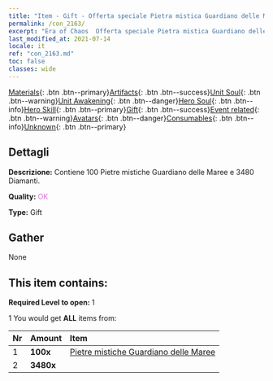```yaml
---
title: "Item - Gift - Offerta speciale Pietra mistica Guardiano delle Maree C"
permalink: /con_2163/
excerpt: "Era of Chaos  Offerta speciale Pietra mistica Guardiano delle Maree C"
last_modified_at: 2021-07-14
locale: it
ref: "con_2163.md"
toc: false
classes: wide
---
```

 [Materials](/ItemsIT/){: .btn .btn--primary}[Artifacts](/ItemsIT/Artifacts/){: .btn .btn--success}[Unit Soul](/ItemsIT/UnitSoul/){: .btn .btn--warning}[Unit Awakening](/ItemsIT/UnitAwakening/){: .btn .btn--danger}[Hero Soul](/ItemsIT/HeroSoul/){: .btn .btn--info}[Hero Skill](/ItemsIT/HeroSkill/){: .btn .btn--primary}[Gift](/ItemsIT/Gift/){: .btn .btn--success}[Event related](/ItemsIT/Events/){: .btn .btn--warning}[Avatars](/ItemsIT/Avatars/){: .btn .btn--danger}[Consumables](/ItemsIT/Consumables/){: .btn .btn--info}[Unknown](/ItemsIT/Unknown/){: .btn .btn--primary}

## Dettagli
 **Descrizione:** Contiene 100 Pietre mistiche Guardiano delle Maree e 3480 Diamanti.

 **Quality:** <span style="color: #DA70D6">OK</span>

 **Type:** Gift

## Gather

  None

## This item contains:

 **Required Level to open:** 1

 1 You would get **ALL** items  from:

  | Nr | Amount |     Item    |
  |:---|:-------|:------------|
  | 1 |  **100x** | [Pietre mistiche Guardiano delle Maree](/ItemsIT/unt_352/) |  | 
  | 2 |  **3480x** | <i class="fas fa-gem"/> |  | 
